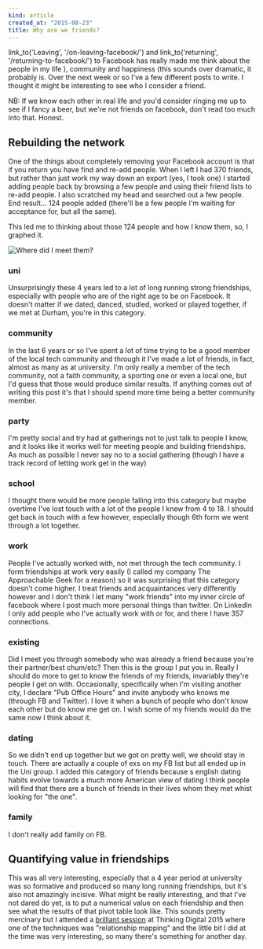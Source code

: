 ```yaml
---
kind: article
created_at: "2015-08-23"
title: Why are we friends?
---
```

link_to('Leaving', '/on-leaving-facebook/') and link_to('returning', '/returning-to-facebook/') to Facebook has really made me think about the people in my life ), community and happiness (this sounds over dramatic, it probably is.  Over the next week or so I've a few different posts to write.  I thought it might be interesting to see who I consider a friend.

NB: If we know each other in real life and you'd consider ringing me up to see if I fancy a beer, but we're not friends on facebook, don't read too much into that.  Honest.

## Rebuilding the network
One of the things about completely removing your Facebook account is that if you return you have find and re-add people.  When I left I had 370 friends, but rather than just work my way down an export (yes, I took one) I started adding people back by browsing a few people and using their friend lists to re-add people.  I also scratched my head and searched out a few people.  End result... 124 people added (there'll be a few people I'm waiting for acceptance for, but all the same).

This led me to thinking about those 124 people and how I know them, so, I graphed it.

![Where did I meet them?](/_assets/images/post_content/facebook_friends.png "Where did I meet you?")

### uni

Unsurprisingly these 4 years led to a lot of long running strong friendships, especially with people who are of the right age to be on Facebook.  It doesn't matter if we dated, danced, studied, worked or played together, if we met at Durham, you're in this category.

### community

In the last 6 years or so I've spent a lot of time trying to be a good member of the local tech community and through it I've made a lot of friends, in fact, almost as many as at university.  I'm only really a member of the tech community, not a faith community, a sporting one or even a local one, but I'd guess that those would produce similar results.  If anything comes out of writing this post it's that I should spend more time being a better community member.

### party

I'm pretty social and try had at gatherings not to just talk to people I know, and it looks like it works well for meeting people and building friendships.  As much as possible I never say no to a social gathering (though I have a track record of letting work get in the way)

### school

I thought there would be more people falling into this category but maybe overtime I've lost touch with a lot of the people I knew from 4 to 18.  I should get back in touch with a few however, especially though 6th form we went through a lot together.

### work

People I've actually worked with, not met through the tech community.  I form friendships at work very easily (I called my company The Approachable Geek for a reason) so it was surprising that this category doesn't come higher.  I treat friends and acquaintances very differently however and I don't think I let many "work friends" into my inner circle of facebook where I post much more personal things than twitter.  On LinkedIn I only add people who I've actually work with or for, and there I have 357 connections.

### existing

Did I meet you through somebody who was already a friend because you're their partner/best chum/etc?  Then this is the group I put you in.  Really I should do more to get to know the friends of my  friends, invariably they're people I get on with.  Occasionally, specifically when I'm visiting another city, I declare "Pub Office Hours" and invite anybody who knows me (through FB and Twitter).  I love it when a bunch of people who don't know each other but do know me get on.  I wish some of my friends would do the same now I think about it.
 
### dating

So we didn't end up together but we got on pretty well, we should stay in touch.  There are actually a couple of exs on my FB list but all ended up in the Uni group.  I added this category of friends because s english dating habits evolve towards a much more American view of dating I think people will find that there are a bunch of friends in their lives whom they met whist looking for "the one".

### family

I don't really add family on FB.

## Quantifying value in friendships

This was all very interesting, especially that a 4 year period at university was so formative and produced so many long running friendships, but it's also not amazingly incisive.  What might be really interesting, and that I've not dared do yet, is to put a numerical value on each friendship and then see what the results of that pivot table look like.  This sounds pretty mercinary but I attended a [brilliant session](http://www.thinkingdigital.co.uk/workshops/increasing-your-personal-impact/) at Thinking Digital 2015 where one of the techniques was "relationship mapping" and the little bit I did at the time was very interesting, so many there's something for another day.

